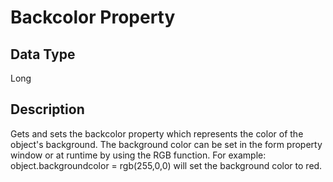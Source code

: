 # Backcolor Property #
## Data Type ##
Long
## Description ##
Gets and sets the backcolor property which represents the color of the object's background. The background color can be set in the form property window or at runtime by using the RGB function. For example: object.backgroundcolor = rgb(255,0,0) will set the background color to red.